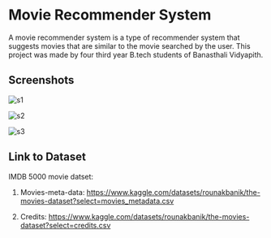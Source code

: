 
# Movie Recommender System

A movie recommender system is a type of recommender system that suggests movies that are similar to the movie searched by the user.
This project was made by four third year B.tech students of Banasthali Vidyapith.

## Screenshots



![s1](https://user-images.githubusercontent.com/99536793/164976235-9844e724-c2c3-4998-bd95-44a3aded4b28.png)

![s2](https://user-images.githubusercontent.com/99536793/164976423-b5360578-29db-4f7a-961e-3679fc306220.png)

![s3](https://user-images.githubusercontent.com/99536793/164976471-57d9ebd0-112d-47ff-9441-2b46a0d137f1.png)




## Link to Dataset

 IMDB 5000 movie datset:
 1. Movies-meta-data:
 https://www.kaggle.com/datasets/rounakbanik/the-movies-dataset?select=movies_metadata.csv
 
 2. Credits:
 https://www.kaggle.com/datasets/rounakbanik/the-movies-dataset?select=credits.csv 

